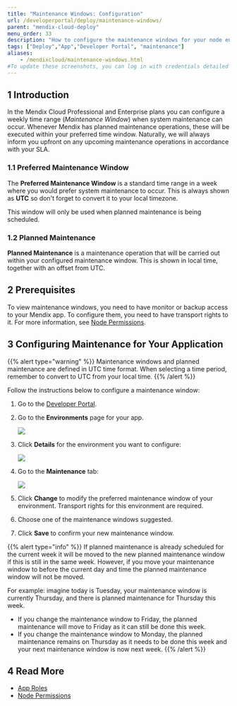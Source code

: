```yaml
---
title: "Maintenance Windows: Configuration"
url: /developerportal/deploy/maintenance-windows/
parent: "mendix-cloud-deploy"
menu_order: 33
description: "How to configure the maintenance windows for your node environment."
tags: ["Deploy","App","Developer Portal", "maintenance"]
aliases:
    - /mendixcloud/maintenance-windows.html
#To update these screenshots, you can log in with credentials detailed in How to Update Screenshots Using Team Apps.
---
```


## 1 Introduction

In the Mendix Cloud Professional and Enterprise plans you can configure a weekly time range (*Maintenance Window*) when system maintenance can occur. Whenever Mendix has planned maintenance operations, these will be executed within your preferred time window. Naturally, we will always inform you upfront on any upcoming maintenance operations in accordance with your SLA.

### 1.1 Preferred Maintenance Window

The **Preferred Maintenance Window** is a standard time range in a week where you would prefer system maintenance to occur. This is always shown as **UTC** so don't forget to convert it to your local timezone.

This window will only be used when planned maintenance is being scheduled.

### 1.2 Planned Maintenance

**Planned Maintenance** is a maintenance operation that will be carried out within your configured maintenance window. This is shown in local time, together with an offset from UTC.

## 2 Prerequisites

To view maintenance windows, you need to have monitor or backup access to your Mendix app. To configure them, you need to have transport rights to it. For more information, see [Node Permissions](/developerportal/deploy/node-permissions/).

## 3 Configuring Maintenance for Your Application

{{% alert type="warning" %}}
Maintenance windows and planned maintenance are defined in UTC time format. When selecting a time period, remember to convert to UTC from your local time.
{{% /alert %}}

Follow the instructions below to configure a maintenance window:

1. Go to the [Developer Portal](http://sprintr.home.mendix.com).

2. Go to the **Environments** page for your app.

    ![](/attachments/developerportal/deploy/mendix-cloud-deploy/maintenance-windows/maintenance1.png)

3. Click **Details** for the environment you want to configure:

    ![](/attachments/developerportal/deploy/mendix-cloud-deploy/maintenance-windows/maintenance2.png)

4. Go to the **Maintenance** tab:

    ![](/attachments/developerportal/deploy/mendix-cloud-deploy/maintenance-windows/maintenance.png)
    
5. Click **Change** to modify the preferred maintenance window of your environment. Transport rights for this environment are required.

6. Choose one of the maintenance windows suggested.

7. Click **Save** to confirm your new maintenance window.

{{% alert type="info" %}}
If planned maintenance is already scheduled for the current week it will be moved to the new planned maintenance window if this is still in the same week. However, if you move your maintenance window to before the current day and time the planned maintenance window will not be moved.

For example: imagine today is Tuesday, your maintenance window is currently Thursday, and there is planned maintenance for Thursday this week.

* If you change the maintenance window to Friday, the planned maintenance will move to Friday as it can still be done this week.
* If you change the maintenance window to Monday, the planned maintenance remains on Thursday as it needs to be done this week and your next maintenance window is now next week.
{{% /alert %}}

## 4 Read More

* [App Roles](/developerportal/collaborate/app-roles/)
* [Node Permissions](/developerportal/deploy/node-permissions/) 
